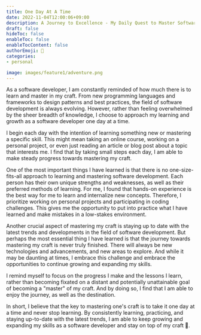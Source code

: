 ```yaml
---
title: One Day At A Time
date: 2022-11-04T12:00:06+09:00
description: A Journey to Excellence - My Daily Quest to Master Software Development
draft: false
hideToc: false
enableToc: false
enableTocContent: false
authorEmoji: 🤖
categories:
- personal

image: images/feature1/adventure.png
---
```


As a software developer, I am constantly reminded of how much there is to learn and master in my craft. From new programming languages and frameworks to design patterns and best practices, the field of software development is always evolving. However, rather than feeling overwhelmed by the sheer breadth of knowledge, I choose to approach my learning and growth as a software developer one day at a time.

I begin each day with the intention of learning something new or mastering a specific skill. This might mean taking an online course, working on a personal project, or even just reading an article or blog post about a topic that interests me. I find that by taking small steps each day, I am able to make steady progress towards mastering my craft.

One of the most important things I have learned is that there is no one-size-fits-all approach to learning and mastering software development. Each person has their own unique strengths and weaknesses, as well as their preferred methods of learning. For me, I found that hands-on experience is the best way for me to learn and internalize new concepts. Therefore, I prioritize working on personal projects and participating in coding challenges. This gives me the opportunity to put into practice what I have learned and make mistakes in a low-stakes environment.

Another crucial aspect of mastering my craft is staying up to date with the latest trends and developments in the field of software development. But perhaps the most essential thing I have learned is that the journey towards mastering my craft is never truly finished. There will always be new technologies and advancements, and new areas to explore. And while it may be daunting at times, I embrace this challenge and embrace the opportunities to continue growing and expanding my skills.

I remind myself to focus on the progress I make and the lessons I learn, rather than becoming fixated on a distant and potentially unattainable goal of becoming a "master" of my craft. And by doing so, I find that I am able to enjoy the journey, as well as the destination.

In short, I believe that the key to mastering one's craft is to take it one day at a time and never stop learning. By consistently learning, practicing, and staying up-to-date with the latest trends, I am able to keep growing and expanding my skills as a software developer and stay on top of my craft 🤖.